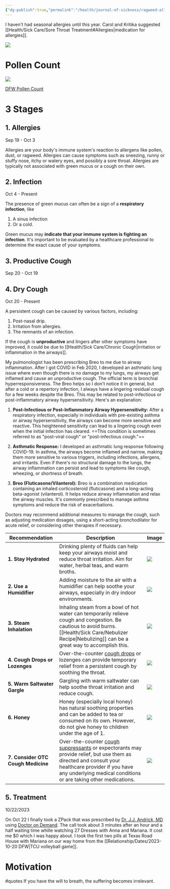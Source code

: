 ```yaml
---
{"dg-publish":true,"permalink":"/health/journal-of-sickness/ragweed-allergies-2023/","tags":["timeline","sick"]}
---
```



I haven't had seasonal allergies until this year. Carol and Kritika suggested [[Health/Sick Care/Sore Throat Treatment#Allergies\|medication for allergies]].


![](https://i.imgur.com/jVN7lGJ.png)

# Pollen Count

![](https://i.imgur.com/xrUxFxX.png)

[DFW Pollen Count](https://www.kleenex.com/en-us/pollen-count/Dallas-Fort-Worth)

# 3 Stages
## 1. Allergies
Sep 19 - Oct 3

Allergies are your body's immune system's reaction to allergens like pollen, dust, or ragweed. Allergies can cause symptoms such as sneezing, runny or stuffy nose, itchy or watery eyes, and possibly a sore throat. Allergies are typically not associated with green mucus or a cough on their own.

## 2. Infection
Oct 4 - Present

The presence of green mucus can often be a sign of a **respiratory infection**, like
1. A sinus infection
2. Or a cold.

Green mucus may **indicate that your immune system is fighting an infection**. It's important to be evaluated by a healthcare professional to determine the exact cause of your symptoms.

## 3. Productive Cough
Sep 20 - Oct 19

## 4. Dry Cough
Oct 20 - Present

A persistent cough can be caused by various factors, including:
1. Post-nasal drip.
2. Irritation from allergies.
3. The remnants of an infection.

If the cough is **unproductive** and lingers after other symptoms have improved, it could be due to [[Health/Sick Care/Chronic Cough\|irritation or inflammation in the airways]].


My pulmonologist has been prescribing Breo to me due to airway inflammation. After I got COVID in Feb 2020, I developed an asthmatic lung issue where even though there is no damage to my lungs, my airways get inflamed and cause an unproductive cough. The official term is bronchial hyperresponsiveness. The Breo helps so I don't notice it in general, but after a cold or a repertory infection, I always have a lingering residual cough for a few weeks despite the Breo. This may be related to post-infectious or post-inflammatory airway hypersensitivity. Here's an explanation:

1. **Post-Infectious or Post-Inflammatory Airway Hypersensitivity:** After a respiratory infection, especially in individuals with pre-existing asthma or airway hypersensitivity, the airways can become more sensitive and reactive. This heightened sensitivity can lead to a lingering cough even when the initial infection has cleared. ==This condition is sometimes referred to as "post-viral cough" or "post-infectious cough."==
    
2. **Asthmatic Response:** I developed an asthmatic lung response following COVID-19. In asthma, the airways become inflamed and narrow, making them more sensitive to various triggers, including infections, allergens, and irritants. Even if there's no structural damage to the lungs, the airway inflammation can persist and lead to symptoms like cough, wheezing, or shortness of breath.
    
3. **Breo (Fluticasone/Vilanterol):** Breo is a combination medication containing an inhaled corticosteroid (fluticasone) and a long-acting beta-agonist (vilanterol). It helps reduce airway inflammation and relax the airway muscles. It's commonly prescribed to manage asthma symptoms and reduce the risk of exacerbations.
    

Doctors may recommend additional measures to manage the cough, such as adjusting medication dosages, using a short-acting bronchodilator for acute relief, or considering other therapies if necessary.



| Recommendation              | Description                                                                                                                                                                                                          | Image                       |
|-----------------------------|----------------------------------------------------------------------------------------------------------------------------------------------------------------------------------------------------------------------|-----------------------------|
| **1. Stay Hydrated**               | Drinking plenty of fluids can help keep your airways moist and reduce throat irritation. Aim for water, herbal teas, and warm broths.                                                                                | ![](https://www.realsimple.com/thmb/4Uxr_CKC7aR-UhEicIvVqLaiO0k=/1500x0/filters:no_upscale():max_bytes(150000):strip_icc()/GettyImages-488636063-5ab2dbd8a8ff48049cfd36e8ad841ae5.jpg)               |
| **2. Use a Humidifier**            | Adding moisture to the air with a humidifier can help soothe your airways, especially in dry indoor environments.                                                                                                    | ![](https://m.media-amazon.com/images/I/61xVEBuLHHL.jpg)            |
| **3. Steam Inhalation**            | Inhaling steam from a bowl of hot water can temporarily relieve cough and congestion. Be cautious to avoid burns. [[Health/Sick Care/Nebulizer Recipe\|Nebulizing]] can be a great way to accomplish this.                                                  | ![](https://m.media-amazon.com/images/I/61uQ47WvWWL._SL1500_.jpg)            |
| **4. Cough Drops or Lozenges**     | Over-the-counter [cough drops](https://essentialoil-life.com/products/young-living-thieves-essential-oil-infused-cough-drops) or lozenges can provide temporary relief from a persistent cough by soothing the throat.                                                                                                | ![](https://essentialoil-life.com/cdn/shop/products/Young-Living-Thieves-Essential-Oil-Infused-Cough-Drops.png?v=1668662848)     |
| **5. Warm Saltwater Gargle**       | Gargling with warm saltwater can help soothe throat irritation and reduce cough.                                                                                                                                     | ![](https://www.seasaltsofhawaii.com/cdn/shop/articles/Kona_Gargeling_Salt_1379x.jpg?v=1585525299)       |
| **6. Honey**                       | Honey (especially local honey) has natural soothing properties and can be added to tea or consumed on its own. However, do not give honey to children under the age of 1.                                            | ![](https://cdn-prod.medicalnewstoday.com/content/images/articles/302/302572/a-spoonful-of-honey-from-a-jar.jpg)                      |
| **7. Consider OTC Cough Medicine** | Over-the-counter [cough suppressants](https://www.cvs.com/shop/delsym-cough-suppressant-liquid-prodid-1011707) or expectorants may provide relief, but use them as directed and consult your healthcare provider if you have any underlying medical conditions or are taking other medications. | ![](https://m.media-amazon.com/images/I/81DYDlqlSdL.jpg) |

## 5. Treatment
10/22/2023

On Oct 22 I finally took a ZPack that was prescribed by [Dr. J.J. Andrick, MD](https://patient.doctorondemand.com/patient/#/visits/visit-result/7010180) using [Doctor on Demand](https://doctorondemand.com/). The call took about 3 minutes after an hour and a half waiting time whille watching 27 Dresses with Anna and Mariana. It cost me $0 which I was happy about. I took the first two pills at Texas Road House with Mariana on our way home from the [[Relationship/Dates/2023-10-20 DFW\|TCU volleyball game]].
# Motivation
#quotes
If you have the will to breath, the suffering becomes irrelevant.